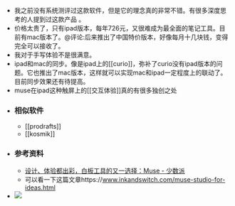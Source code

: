- 我之前没有系统测评过这款软件，但是它的理念真的非常不错。有很多深度思考的人提到过这款产品 。
- 价格太贵了，只有ipad版本，每年726元，又很难成为最全面的笔记工具。目前有mac版本了。@评论:后来推出了中国特价版本，好像每月十几块钱，变得完全可以接收了。
- 我对于手写体验不是很满意。
- ipad和mac的同步。像是ipad上的[[curio]]，弥补了curio没有ipad版本的问题。它也推出了mac版本，这样就可以实现mac和ipad一定程度上的联动了。目前同步效果还有待提高。
- muse在ipad这种触屏上的[[交互体验]]真的有很多独创之处
- ### 相似软件
    - [[prodrafts]]
    - [[kosmik]]
- ### 参考资料
    - [设计、体验都出彩，白板工具的又一选择：Muse - 少数派](https://sspai.com/post/74009)
    - 可以看一下这篇文章https://www.inkandswitch.com/muse-studio-for-ideas.html
- ![](https://firebasestorage.googleapis.com/v0/b/firescript-577a2.appspot.com/o/imgs%2Fapp%2Fxinyiheng%2FBycqhLoJR6.png?alt=media&token=f7a52e77-c701-4b0d-8c91-0ec1c926f574)
